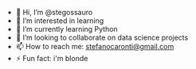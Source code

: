 - 👋 Hi, I’m @stegossauro
- 👀 I’m interested in learning
- 🌱 I’m currently learning Python
- 💞️ I’m looking to collaborate on data science projects
- 📫 How to reach me: stefanocaronti@gmail.com
- ⚡ Fun fact: i'm blonde

<!---
stegossauro/stegossauro is a ✨ special ✨ repository because its `README.md` (this file) appears on your GitHub profile.
You can click the Preview link to take a look at your changes.
--->
